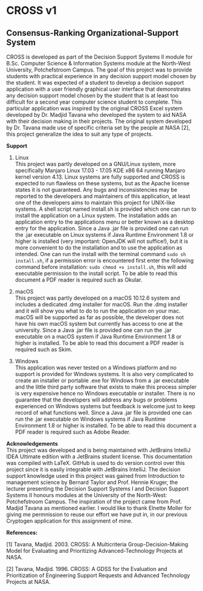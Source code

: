 # CROSS v1
## Consensus-Ranking Organizational-Support System

CROSS is developed as part of the Decision Support Systems II module for B.Sc. Computer Science & Information Systems module at the North-West University, Potchefstroom Campus. The goal of this project was to provide students with practical experience in any decision support model chosen by the student. It was expected of a student to develop a decision support application with a user friendly graphical user interface that demonstrates any decision support model chosen by the student that is at least too difficult for a second year computer science student to complete. This particular application was inspired by the original CROSS Excel system developed by Dr. Madjid Tavana who developed the system to aid NASA with their decision making in their projects. The original system developed by Dr. Tavana made use of specific criteria set by the people at NASA [2], this project generalize the idea to suit any type of projects.

**Support**
1. Linux<br /> 
This project was partly developed on a GNU/Linux system, more specifically Manjaro Linux 17.03 - 17.05 KDE x86 64 running Manjaro kernel version 4.13. Linux systems are fully supported and CROSS is expected to run flawless on these systems, but as the Apache license states it is not guaranteed. Any bugs and inconsistencies may be reported to the developers and maintainers of this application, at least one of the developers aims to maintain this project for UNIX-like systems. A shell script named install.sh is provided which one can run to install the application on a Linux system. The installation adds an application entry to the applications menu or better known as a desktop entry for the application. Since a Java .jar file is provided one can run the .jar executable on Linux systems if Java Runtime Environment 1.8 or higher is installed (very important: OpenJDK will not suffice!), but it is more convenient to do the installation and to use the application as intended. One can run the install with the terminal command ``sudo sh install.sh``, if a permission error is encountered first enter the following command before installation: ``sudo chmod +x install.sh``, this will add executable permission to the install script. To be able to read this document a PDF reader is required such as Okular.

2. macOS<br />
This project was partly developed on a macOS 10.12.6 system and includes a dedicated .dmg installer for macOS. Run the .dmg installer and it will show you what to do to run the application on your mac. macOS will be supported as far as possible, the developer does not have his own macOS system but currently has access to one at the university. Since a Java .jar file is provided one can run the .jar executable on a macOS system if Java Runtime Environment 1.8 or higher is installed. To be able to read this document a PDF reader is required such as Skim.

3. Windows<br />
This application was never tested on a Windows platform and no support is provided for Windows systems. It is also very complicated to create an installer or portable .exe for Windows from a .jar executable and the little third party software that exists to make this process simpler is very expensive hence no Windows executable or installer. There is no guarantee that the developers will address any bugs or problems experienced on Windows systems but feedback is welcome just to keep record of what functions well. Since a Java .jar file is provided one can run the .jar executable on Windows systems if Java Runtime Environment 1.8 or higher is installed. To be able to read this document a PDF reader is required such as Adobe Reader.

**Acknowledgements**<br />
This project was developed and is being maintained with JetBrains IntelliJ IDEA Ultimate edition with a JetBrains student license. This documentation was compiled with LaTeX. GitHub is used to do version control over this project since it is easily integrable with JetBrains IntelliJ. The decision support knowledge used in this project was gained from Introduction to management science by Bernard Taylor and Prof. Hennie Kruger, the lecturer presenting the Decision Support Systems I and Decision Support Systems II honours modules at the University of the North-West: Potchefstroom Campus. The inspiration of the project came from Prof. Madjid Tavana as mentioned earlier. I would like to thank Elnette Moller for giving me permnission to reuse our effort we have put in, in our previous Cryptogen application for this assignment of mine.

**References:**

[1] Tavana, Madjid. 2003. CROSS: A Multicriteria Group-Decision-Making Model for Evaluating and Prioritizing Advanced-Technology Projects at NASA.

[2] Tavana, Madjid. 1996. CROSS: A GDSS for the Evaluation and Prioritization of Engineering Support Requests and Advanced Technology Projects at NASA.
